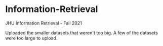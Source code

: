 # Information-Retrieval

JHU Information Retrieval - Fall 2021

Uploaded the smaller datasets that weren't too big.  A few of the datasets were too large to upload.
